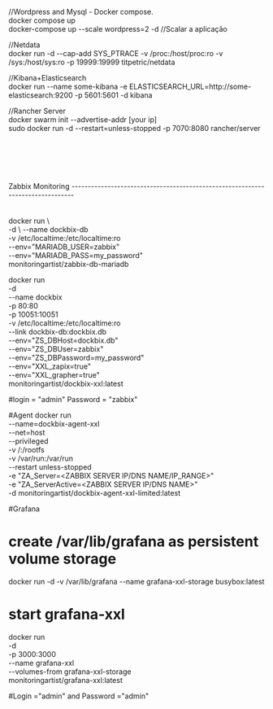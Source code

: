 //Wordpress and  Mysql -  Docker compose.<br>
docker compose up  <br>
docker-compose up --scale wordpress=2 -d //Scalar a aplicação

//Netdata <br>
docker run -d --cap-add SYS_PTRACE -v /proc:/host/proc:ro -v /sys:/host/sys:ro -p 19999:19999 titpetric/netdata 

//Kibana+Elasticsearch <br>
docker run --name some-kibana -e ELASTICSEARCH_URL=http://some-elasticsearch:9200 -p 5601:5601 -d kibana  <br>

//Rancher Server <br> 
docker swarm init --advertise-addr [your ip]  <br>
sudo docker run -d --restart=unless-stopped -p 7070:8080 rancher/server

<br><br>
-----
Zabbix  Monitoring -------------------------------------------------------------------------------  <br>
<br><br>
docker run \ <br>
   -d \ 
   --name dockbix-db \
   -v /etc/localtime:/etc/localtime:ro \
   --env="MARIADB_USER=zabbix" \
   --env="MARIADB_PASS=my_password" \
   monitoringartist/zabbix-db-mariadb


docker run \
   -d \
   --name dockbix \
   -p 80:80 \
   -p 10051:10051 \
   -v /etc/localtime:/etc/localtime:ro \
   --link dockbix-db:dockbix.db \
   --env="ZS_DBHost=dockbix.db" \
   --env="ZS_DBUser=zabbix" \
   --env="ZS_DBPassword=my_password" \
   --env="XXL_zapix=true" \
   --env="XXL_grapher=true" \
   monitoringartist/dockbix-xxl:latest

#login = "admin"  Password = "zabbix"

#Agent 
docker run \
  --name=dockbix-agent-xxl \
  --net=host \
  --privileged \
  -v /:/rootfs \
  -v /var/run:/var/run \
  --restart unless-stopped \
  -e "ZA_Server=<ZABBIX SERVER IP/DNS NAME/IP_RANGE>" \
  -e "ZA_ServerActive=<ZABBIX SERVER IP/DNS NAME>" \
  -d monitoringartist/dockbix-agent-xxl-limited:latest

#Grafana
# create /var/lib/grafana as persistent volume storage
docker run -d -v /var/lib/grafana --name grafana-xxl-storage busybox:latest

# start grafana-xxl
docker run \
  -d \
  -p 3000:3000 \
  --name grafana-xxl \
  --volumes-from grafana-xxl-storage \
  monitoringartist/grafana-xxl:latest 

#Login ="admin" and Password ="admin" 


